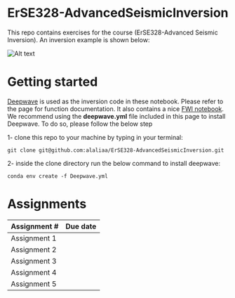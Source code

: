 # ErSE328-AdvancedSeismicInversion
This repo contains exercises for the course (ErSE328-Advanced Seismic Inversion). An inversion example is shown below:

![Alt text](inversion_example.gif) 

# Getting started 

[Deepwave](https://git@github.com:alaliaa/ErSE328-AdvancedSeismicInversion.git) is used as the inversion code in these notebook. Please refer to the page for function documentation. It also contains a nice [FWI notebook](https://git@github.com:alaliaa/ErSE328-AdvancedSeismicInversion.git). We recommend using the **deepwave.yml** file included in this page to install Deepwave. To do so, please follow the below step 


 1-  clone this repo to your machine by typing in your terminal: 

`git clone git@github.com:alaliaa/ErSE328-AdvancedSeismicInversion.git`

2- inside the clone directory run the below command to install deepwave: 

`conda env create -f Deepwave.yml`




# Assignments 
Assignment #  | Due date
------------- | -------------
Assignment 1  | 
Assignment 2  | 
Assignment 3  | 
Assignment 4  | 
Assignment 5  | 
